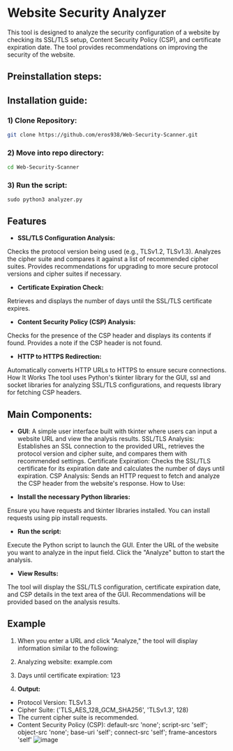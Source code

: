 # Website Security Analyzer
This tool is designed to analyze the security configuration of a website by checking its SSL/TLS setup, Content Security Policy (CSP), and certificate expiration date. The tool provides recommendations on improving the security of the website.

## Preinstallation steps:


## Installation guide:
### 1) Clone Repository:
```bash
git clone https://github.com/eros938/Web-Security-Scanner.git
```
### 2) Move into repo directory:

```bash
cd Web-Security-Scanner
```
### 3) Run the script:
```shell
sudo python3 analyzer.py 
```

## Features
 * **SSL/TLS Configuration Analysis:**

Checks the protocol version being used (e.g., TLSv1.2, TLSv1.3).
Analyzes the cipher suite and compares it against a list of recommended cipher suites.
Provides recommendations for upgrading to more secure protocol versions and cipher suites if necessary.
* **Certificate Expiration Check:**

Retrieves and displays the number of days until the SSL/TLS certificate expires.
* **Content Security Policy (CSP) Analysis:**

Checks for the presence of the CSP header and displays its contents if found.
Provides a note if the CSP header is not found.
* **HTTP to HTTPS Redirection:**

Automatically converts HTTP URLs to HTTPS to ensure secure connections.
How It Works
The tool uses Python's tkinter library for the GUI, ssl and socket libraries for analyzing SSL/TLS configurations, and requests library for fetching CSP headers.

## Main Components:
* **GUI**: A simple user interface built with tkinter where users can input a website URL and view the analysis results.
SSL/TLS Analysis: Establishes an SSL connection to the provided URL, retrieves the protocol version and cipher suite, and compares them with recommended settings.
Certificate Expiration: Checks the SSL/TLS certificate for its expiration date and calculates the number of days until expiration.
CSP Analysis: Sends an HTTP request to fetch and analyze the CSP header from the website's response.
How to Use:

* **Install the necessary Python libraries:**

Ensure you have requests and tkinter libraries installed. You can install requests using pip install requests.
* **Run the script:**

Execute the Python script to launch the GUI.
Enter the URL of the website you want to analyze in the input field.
Click the "Analyze" button to start the analysis.
* **View Results:**

The tool will display the SSL/TLS configuration, certificate expiration date, and CSP details in the text area of the GUI.
Recommendations will be provided based on the analysis results.
## Example

1. When you enter a URL and click "Analyze," the tool will display information similar to the following:

2. Analyzing website: example.com

3. Days until certificate expiration: 123


4. **Output:**
- Protocol Version: TLSv1.3
- Cipher Suite: ('TLS_AES_128_GCM_SHA256', 'TLSv1.3', 128)
- The current cipher suite is recommended.
- Content Security Policy (CSP): default-src 'none'; script-src 'self'; object-src 'none'; base-uri 'self'; connect-src 'self'; frame-ancestors 'self'
![image](https://github.com/eros938/Web-Security-Scanner/assets/150992485/5eaf8046-3e97-4b31-b36f-814f1cc31e22)






